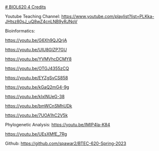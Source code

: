 [# BIOL620 4 Credits](https://pawar1550.wixsite.com/claflin-courses/copy-of-biol620-1)

Youtube Teaching Channel: https://www.youtube.com/playlist?list=PLKka-JHtsz80sJ_uQ8wZ4cnLNB9yRJNoV

Bioinformatics: 

https://youtu.be/G6Xh9QJQrjA

https://youtu.be/UlU8GlZP7GU

https://youtu.be/YVMVhcDCMY8

https://youtu.be/OTGJ4355zCQ

https://youtu.be/EYZgSvCS858

https://youtu.be/kGaQ2mG4-9g

https://youtu.be/kIxlNUeG-38

https://youtu.be/bmWCnSMhUDk

https://youtu.be/7UOA1hC2V5k

Phylogenetic Analysis: https://youtu.be/IMIP4la-K84

https://youtu.be/UEsXMfE_7Rg

Github: https://github.com/spawar2/BTEC-620-Spring-2023
